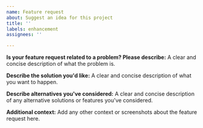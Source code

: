 ```yaml
---
name: Feature request
about: Suggest an idea for this project
title: ''
labels: enhancement
assignees: ''

---
```


<!--
Before opening a feature request, search for similar or duplicates and vote/comment instead.
This helps prioritize new features.
-->

**Is your feature request related to a problem? Please describe:**
A clear and concise description of what the problem is.

**Describe the solution you'd like:**
A clear and concise description of what you want to happen.

**Describe alternatives you've considered:**
A clear and concise description of any alternative solutions or features you've considered.

**Additional context:**
Add any other context or screenshots about the feature request here.
